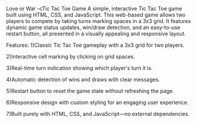 Love or War -cTic Tac Toe Game
A simple, interactive Tic Tac Toe game built using HTML, CSS, and JavaScript. This web-based game allows two players to compete by taking turns marking spaces in a 3x3 grid. It features dynamic game status updates, win/draw detection, and an easy-to-use restart button, all presented in a visually appealing and responsive layout.

Features:
1)Classic Tic Tac Toe gameplay with a 3x3 grid for two players.

2)Interactive cell marking by clicking on grid spaces.

3)Real-time turn indication showing which player's turn it is.

4)Automatic detection of wins and draws with clear messages.

5)Restart button to reset the game state without refreshing the page.

6)Responsive design with custom styling for an engaging user experience.

7)Built purely with HTML, CSS, and JavaScript—no external dependencies.
